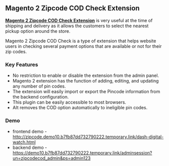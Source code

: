 <body>
	<main>
		<div class="content-wrapper">
			<div class="content-inner">
				<h2>Magento 2 Zipcode COD Check Extension</h2>
				<p><strong><a href="https://www.mageants.com/zipcode-cod-check-extension-magento-2.html">Magento 2 Zipcode COD Check Extension</a></strong> is very useful at the time of shipping and delivery as it allows the customers to select the nearest pickup option around the store.</p>
				<p>Magento 2 Zipcode COD Check is a type of extension that helps website users in checking several payment options that are available or not for their zip codes.
</p>
				<div class="features-wrapper">
					<h3>Key Features</h3>
					<ul>
						<li>No restriction to enable or disable the extension from the admin panel.</li>
						<li>Magento 2 extension has the function of adding, editing, and updating any number of pin codes.</li>
						<li>The extension will easily import or export the Pincode information from the backend configuration.</li>
						<li>This plugin can be easily accessible to most browsers.</li>
						<li>AIt removes the COD option automatically to ineligible pin codes.</li>
					</ul>
				</div>
				<div class="more-features">
					<h3>Demo</h3>
					<ul>
						<li>frontend demo - <a href="http://zipcode.demo10.b7fb87dd732790222.temporary.link/dash-digital-watch.html">http://zipcode.demo10.b7fb87dd732790222.temporary.link/dash-digital-watch.html</a></li>
						<li>backend demo - <a href="https://demo10.b7fb87dd732790222.temporary.link/adminsession?un=zipcodecod_admin&ps=admin123">https://demo10.b7fb87dd732790222.temporary.link/adminsession?un=zipcodecod_admin&ps=admin123</a></li>
					</ul>
				</div>
			</div>
		</div>
	</main>
</body>
